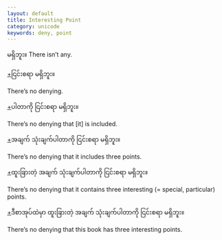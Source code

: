 ```yaml
---
layout: default
title: Interesting Point
category: unicode
keywords: deny, point
---
```


<p><span class='mm3'>မရှိဘူး။</span> There isn’t any.</p>
<p class="hide-trigger"><a href='#'>+</a><span class='mm3'>ငြင်းစရာ မရှိဘူး။</span></p>
<p class='hide-this'>There’s no denying.</p>

<p class="hide-trigger"><a href='#'>+</a><span class='mm3'>ပါတာကို ငြင်းစရာ မရှိဘူး။</span></p>
<p class='hide-this'>There’s no denying that [it] is included.</p>

<p class="hide-trigger"><a href='#'>+</a><span class='mm3'>အချက် သုံးချက်ပါတာကို ငြင်းစရာ မရှိဘူး။</span></p>
<p class='hide-this'>There’s no denying that it includes three points.</p>

<p class="hide-trigger"><a href='#'>+</a><span class='mm3'>ထူးခြားတဲ့ အချက် သုံးချက်ပါတာကို ငြင်းစရာ မရှိဘူး။</span></p>
<p class='hide-this'>There’s no denying that it contains three interesting (= special, particular) points.</p>

<p class="hide-trigger"><a href='#'>+</a><span class='mm3'>ဒီစာအုပ်ထဲမှာ ထူးခြားတဲ့ အချက် သုံးချက်ပါတာကို ငြင်းစရာ မရှိဘူး။</span></p>
<p class='hide-this'>There’s no denying that this book has three interesting points.</p>
